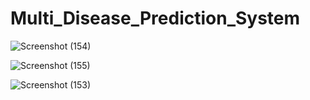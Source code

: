 # Multi_Disease_Prediction_System

![Screenshot (154)](https://github.com/user-attachments/assets/15655bcd-2174-4b73-8ca4-9c2763249577)

![Screenshot (155)](https://github.com/user-attachments/assets/09228342-5f0b-4ff5-bb4c-7b8d13d5c2a5)

![Screenshot (153)](https://github.com/user-attachments/assets/93506c71-c6b7-4827-a7a9-f257a5bb069b)




